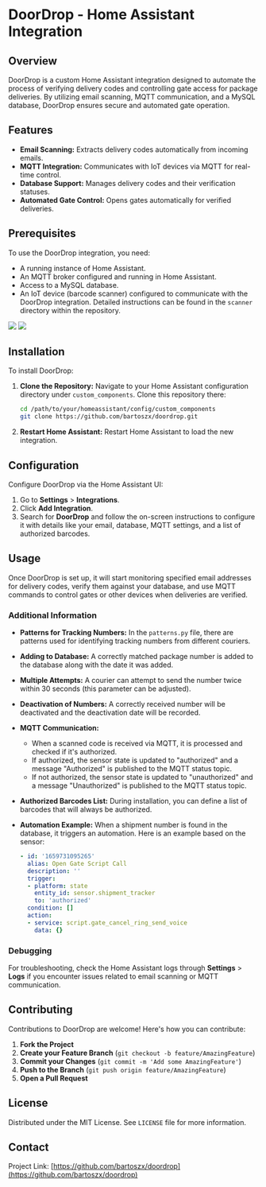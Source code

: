 # DoorDrop - Home Assistant Integration

## Overview
DoorDrop is a custom Home Assistant integration designed to automate the process of verifying delivery codes and controlling gate access for package deliveries. By utilizing email scanning, MQTT communication, and a MySQL database, DoorDrop ensures secure and automated gate operation.

## Features

- **Email Scanning:** Extracts delivery codes automatically from incoming emails.
- **MQTT Integration:** Communicates with IoT devices via MQTT for real-time control.
- **Database Support:** Manages delivery codes and their verification statuses.
- **Automated Gate Control:** Opens gates automatically for verified deliveries.

## Prerequisites
To use the DoorDrop integration, you need:

- A running instance of Home Assistant.
- An MQTT broker configured and running in Home Assistant.
- Access to a MySQL database.
- An IoT device (barcode scanner) configured to communicate with the DoorDrop integration. Detailed instructions can be found in the `scanner` directory within the repository.

![](https://www.dropbox.com/s/mjzk9frnqgk7bv0/IMG_8169.jpeg?dl=0&raw=1)
![](https://www.dropbox.com/scl/fi/iiklwqu6oqruxzwgi2u1v/IMG_8167.jpeg?rlkey=55nu43rh9skxs68jxxz8xrsbg&dl=0&raw=1)

## Installation

To install DoorDrop:

1. **Clone the Repository:** Navigate to your Home Assistant configuration directory under `custom_components`. Clone this repository there:
    ```bash
    cd /path/to/your/homeassistant/config/custom_components
    git clone https://github.com/bartoszx/doordrop.git
    ```
2. **Restart Home Assistant:** Restart Home Assistant to load the new integration.

## Configuration

Configure DoorDrop via the Home Assistant UI:

1. Go to **Settings** > **Integrations**.
2. Click **Add Integration**.
3. Search for **DoorDrop** and follow the on-screen instructions to configure it with details like your email, database, MQTT settings, and a list of authorized barcodes.

## Usage

Once DoorDrop is set up, it will start monitoring specified email addresses for delivery codes, verify them against your database, and use MQTT commands to control gates or other devices when deliveries are verified.

### Additional Information

- **Patterns for Tracking Numbers:** In the `patterns.py` file, there are patterns used for identifying tracking numbers from different couriers.
- **Adding to Database:** A correctly matched package number is added to the database along with the date it was added.
- **Multiple Attempts:** A courier can attempt to send the number twice within 30 seconds (this parameter can be adjusted).
- **Deactivation of Numbers:** A correctly received number will be deactivated and the deactivation date will be recorded.
- **MQTT Communication:** 
  - When a scanned code is received via MQTT, it is processed and checked if it's authorized.
  - If authorized, the sensor state is updated to "authorized" and a message "Authorized" is published to the MQTT status topic.
  - If not authorized, the sensor state is updated to "unauthorized" and a message "Unauthorized" is published to the MQTT status topic.
- **Authorized Barcodes List:** During installation, you can define a list of barcodes that will always be authorized.
- **Automation Example:** When a shipment number is found in the database, it triggers an automation. Here is an example based on the sensor:
  
    ```yaml
    - id: '1659731095265'
      alias: Open Gate Script Call
      description: ''
      trigger:
      - platform: state
        entity_id: sensor.shipment_tracker
        to: 'authorized'
      condition: []
      action:
      - service: script.gate_cancel_ring_send_voice
        data: {}
    ```

### Debugging

For troubleshooting, check the Home Assistant logs through **Settings** > **Logs** if you encounter issues related to email scanning or MQTT communication.

## Contributing

Contributions to DoorDrop are welcome! Here's how you can contribute:

1. **Fork the Project**
2. **Create your Feature Branch** (`git checkout -b feature/AmazingFeature`)
3. **Commit your Changes** (`git commit -m 'Add some AmazingFeature'`)
4. **Push to the Branch** (`git push origin feature/AmazingFeature`)
5. **Open a Pull Request**

## License

Distributed under the MIT License. See `LICENSE` file for more information.

## Contact

Project Link: [https://github.com/bartoszx/doordrop](https://github.com/bartoszx/doordrop)
